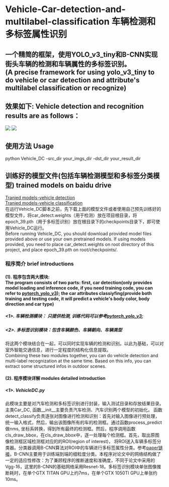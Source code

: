 # Vehicle-Car-detection-and-multilabel-classification 车辆检测和多标签属性识别
## 一个精简的框架，使用YOLO_v3_tiny和B-CNN实现街头车辆的检测和车辆属性的多标签识别。 </br> (A precise framework for using yolo_v3_tiny to do vehicle or car detection and attribute's multilabel classification or recognize)

## 效果如下: Vehicle detection and recognition results are as follows： </br>
![](https://github.com/CaptainEven/Vehicle-Car-detection-and-multilabel-classification/blob/master/test_result/test_5.jpg)
![](https://github.com/CaptainEven/Vehicle-Car-detection-and-multilabel-classification/blob/master/test_result/test_17.jpg)
</br>

## 使用方法 Usage
python Vehicle_DC -src_dir your_imgs_dir -dst_dir your_result_dir

## 训练好的模型文件(包括车辆检测模型和多标签分类模型) trained models on baidu drive
[Tranied models-vehicle detection](https://pan.baidu.com/s/1OhtyRVDcodWpSR2HyhnGTw) </br>
[Tranied models-vehicle classification](https://pan.baidu.com/s/1XmzjvCgOrrVv0NWTt4Fm3g) </br>
在运行Vehicle_DC脚本之前，先下载上面的模型文件或者使用自己预先训练好的模型文件，将car_detect.weights（用于检测）放在项目根目录，将epoch_39.pth（用于多标签识别）放在根目录下的checkpoints目录下，即可使用Vehicle_DC运行。</br> 
Before running Vehicle_DC, you should download provided model files provided above or use your own pretrained models. If using models provided, you need to place car_detect.weights on root directory of this project, and place epoch_39.pth on root/checkpoints/.

### 程序简介 brief introductions
#### (1). 程序包含两大模块: </br> The program consists of two parts: first, car detection(only provides model loading and inference code, if you need training code, you can refer to [pytorch_yolo_v3](https://github.com/eriklindernoren/PyTorch-YOLOv3#train)); the car attributes classiyfing(provide both training and testing code, it will predict a vehicle's body color, body direction and car type)
##### <1>. 车辆检测模块： 只提供检测, 训练代码可以参考[pytorch_yolo_v3](https://github.com/eriklindernoren/PyTorch-YOLOv3#train); </br>
##### <2>. 多标签识别模块：包含车辆颜色、车辆朝向、车辆类型
将这两个模块结合在一起，可以同时实现车辆的检测和识别。以此为基础，可以对室外智能交通信息，进行一定程度的结构化信息提取。 </br>
Combining these two modules together, you can do vehicle detection and multi-label recognization at the same time. Based on this info, you can extract some structured infos in outdoor scenes.
#### (2). 程序模块详解 modules detailed introduction </br>
##### <1>. VehicleDC.py </br>
此模块主要是对汽车检测和多标签识别进行封装，输入测试目录和存放结果目录。主类Car_DC, 函数__init__主要负责汽车检测、汽车识别两个模型的初始化。
函数detect_classify负责逐张对图像进行检测和识别：首先对输入图像进行预处理，统一输入格式，然后，输出该图像所有的车的检测框。通过函数process_predict做nms, 
坐标系转换，得到所有最终的检测框。然后，程序调用函数cls_draw_bbox，在cls_draw_bbox中，逐一处理每个检测框。首先，取出原图像检测框区域检测框对应的的ROI(region of interest)， 将ROI送入车辆多标签分类器。分类器调用B-CNN算法对ROI中的车辆进行多标签属性分类。参考[paper链接](https://arxiv.org/pdf/1709.09890.pdf)。B-CNN主要用于训练端到端的细粒度分类。本程序对论文中的网络结构做了一定的适应性修改：为了兼顾程序的推断速度和准确度，不同于论文中采用的Vgg-16，这里的B-CNN的基础网络采用Resnet-18。多标签识别模块单张图像推断耗时，在单个GTX TITAN GPU上约7ms，在单个GTX 1050TI GPU上单张约10ms。

